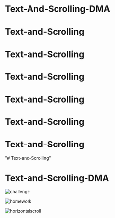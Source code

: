 # Text-And-Scrolling-DMA
# Text-and-Scrolling
# Text-and-Scrolling
# Text-and-Scrolling
# Text-and-Scrolling
# Text-and-Scrolling
# Text-and-Scrolling
"# Text-and-Scrolling" 
# Text-and-Scrolling-DMA
![challenge](https://user-images.githubusercontent.com/78713326/111750009-bbbdba00-88ba-11eb-938f-ed4ae457e0e1.JPG)

![homework](https://user-images.githubusercontent.com/78713326/111750132-f293d000-88ba-11eb-8be1-0acf2bb9de31.JPG)

![horizontalscroll](https://user-images.githubusercontent.com/78713326/111750315-31c22100-88bb-11eb-81eb-70d925abf477.gif)

